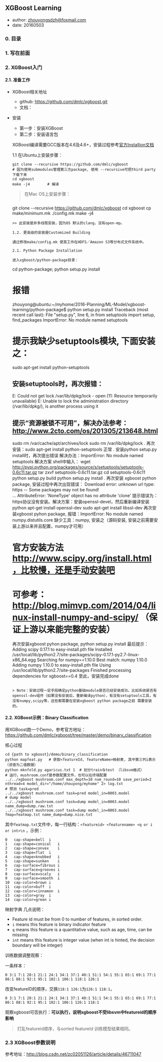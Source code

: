 ## XGBoost Learning

+ author: zhouyongsdzh@foxmail.com
+ date: 20160503

### 0. 目录

### 1. 写在前面

### 2. XGBoost入门

#### 2.1. 准备工作

+ XGBoost相关地址
	+ github: https://github.com/dmlc/xgboost.git
	+ 文档：
+ 安装

	+ 第一步：安装XGBoost
	+ 第二步：安装语言包

	XGBoost编译需要GCC版本在4.6及4.6+，安装过程参考[官方Installion文档](https://xgboost.readthedocs.io/en/latest/build.html#)

	1.1 在Ubuntu上安装步骤：

	```
	git clone --recursive https://github.com/dmlc/xgboost  
	# 因为使用submodules管理第三方package, 使用 --recursive可把third party下载下来
	cd xgboost
	make -j4		# 编译
	```

	>在Mac OS上安装步骤：
	>
	>```
	git clone --recursive https://github.com/dmlc/xgboost
	cd xgboost
	cp make/minimum.mk ./config.mk
	make -j4
	```
	>> 此安装是非多线程安装，因为OS 默认的clang，没有open-mp。
	
	1.2. 更高级的安装是Customized Building
	
	通过修改make/config.mk 使其工作在HDFS／Amazon S3等分布式文件系统中。
	
	2.1. Python Package Installation
	
	进入xgboost/python-package目录：
	
	```
	cd python-package; python setup.py install
	# 报错
	zhouyong@ubuntu:~/myhome/2016-Planning/ML-Model/xgboost-learning/python-package$ python setup.py installTraceback (most recent call last):  File "setup.py", line 6, in <module>    from setuptools import setup, find_packagesImportError: No module named setuptools
	# 提示我缺少setuptools模块, 下面安装之：
	sudo apt-get install python-setuptools
	## 安装setuptools时，再次报错：
	E: Could not get lock /var/lib/dpkg/lock - open (11: Resource temporarily unavailable)
E: Unable to lock the administration directory (/var/lib/dpkg/), is another process using it
	## 提示“资源被锁不可用”，解决办法参考：http://www.2cto.com/os/201305/213648.html
	sudo rm /var/cache/apt/archives/lock
 	sudo rm /var/lib/dpkg/lock
 	.
 	再次安装：sudo apt-get install python-setuptools 正常
 	.
 	安装python setup.py install时，再次提出错误
 	解决办法：ImportError: No module named setuptools 解决方案 
	shell中输入：
	wget http://pypi.python.org/packages/source/s/setuptools/setuptools-0.6c11.tar.gz
	tar zxvf setuptools-0.6c11.tar.gz
	cd setuptools-0.6c11
	python setup.py build
	python setup.py install
	.
	再次安装 xgboost python package, 安装过程中再次出现错误：
	Download error: unknown url type: https -- Some packages may not be found!   
	...
	AttributeError: 'NoneType' object has no attribute 'clone'
	提示错误为：https协议没有安装。解决方案：安装openssl-devel，然后重新编译安装python
	apt-get install openssl-dev
	sudo apt-get install libssl-dev
	再次安装xgboost pyhon package, 报错：ImportError: No module named numpy.distutils.core
	缺少工具：numpy, 安装之（源码安装, 安装之前需要安装上游以来并且配置，numpy才可用）
	# 官方安装方法 http://www.scipy.org/install.html，比较慢，还是手动安装吧
	# 可参考：http://blog.mimvp.com/2014/04/linux-install-numpy-and-scipy/ （保证上游以来能完整的安装）
	再次安装xgboost pyhon package, python setup.py install
	最后提示：
	Adding scipy 0.17.1 to easy-install.pth file	Installed /usr/local/lib/python2.7/site-packages/scipy-0.17.1-py2.7-linux-x86_64.egg	Searching for numpy==1.10.0	Best match: numpy 1.10.0	Adding numpy 1.10.0 to easy-install.pth file	Using /usr/local/lib/python2.7/site-packages	Finished processing dependencies for xgboost==0.4
	至此，安装完成done
	```
	
	> Note：安装过程一定手段确定python基础module是否已经安装成功，比如系统是否有openssl-dev组件（如果没有安装后，重新编译python），有没有setuptools工具，有没有numpy,scipy等，这些都需要在安装xgboost python package之前 需要安装的。
	
#### 2.2. XGBoost示例：Binary Classification

用XGBoost跑一个Demo，参考官方地址：https://github.com/dmlc/xgboost/tree/master/demo/binary_classification

核心过程

```
cd {path to xgboost}/demo/binary_classification
python mapfeat.py   # 获取<featureId, featureName>映射表, 其中第三列i表示（该值为二值数据）
python mknfold.py agaricus.txt 1  # 划分train与test （libsvm格式）
# 运行，mushroom.conf是参数配置文件，也可以在终端配置
../../xgboost mushroom.conf max_depth=10 num_round=10 save_period=2 nthread=4 model_dir="/home/zhouyong/myhome" 2> log.txt
# 预测 task=pred
../../xgboost mushroom.conf task=pred model_in=0003.model
# dump model
../../xgboost mushroom.conf task=dump model_in=0003.model name_dump=dump.raw.txt
../../xgboost mushroom.conf task=dump model_in=0003.model fmap=featmap.txt name_dump=dump.nice.txt
```

其中```featmap.txt```文件中，每一行结构：```<featureid> <featurename> <q or i or int>\n```	，示例：

```
0	cap-shape=bell	i1	cap-shape=conical	i2	cap-shape=convex	i3	cap-shape=flat	i4	cap-shape=knobbed	i5	cap-shape=sunken	i6	cap-surface=fibrous	i7	cap-surface=grooves	i8	cap-surface=scaly	i9	cap-surface=smooth	i10	cap-color=brown	i11	cap-color=buff	i12	cap-color=cinnamon	i13	cap-color=gray	i14	cap-color=green	i
```

映射字典 几点说明：

+ Feature id must be from 0 to number of features, in sorted order.
+ ```i``` means this feature is binary indicator feature
+ ```q``` means this feature is a quantitative value, such as age, time, can be missing
+ ```int``` means this feature is integer value (when int is hinted, the decision boundary will be integer)

训练数据调整观察：

一条样本：

```
0 3:1 7:1 20:1 21:1 24:1 34:1 37:1 40:1 51:1 54:1 55:1 65:1 69:1 77:1 86:1 88:1 92:1 95:1 102:1 106:1 118:1 126:1
```
改变featureID的顺序，交换```118:1 126:1```为```126:1 118:1```，

```
0 3:1 7:1 20:1 21:1 24:1 34:1 37:1 40:1 51:1 54:1 55:1 65:1 69:1 77:1 86:1 88:1 92:1 95:1 102:1 106:1 126:1 118:1
```

观察xgboost可否执行：**可以执行，说明xgboost不受libsvm中featureid的顺序影响**

> 打乱featureid顺序，与sorted featureId 训练模型结果相同。

### 2.3 XGBoost参数说明

参考地址：http://blog.csdn.net/zc02051126/article/details/46711047





	
